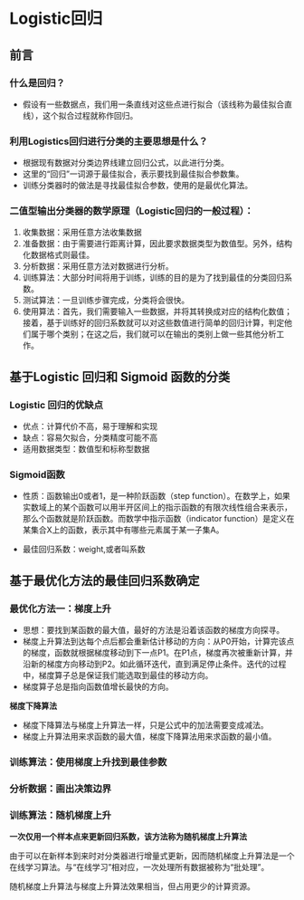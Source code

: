 
# Logistic回归

## 前言

### 什么是回归？

* 假设有一些数据点，我们用一条直线对这些点进行拟合（该线称为最佳拟合直线），这个拟合过程就称作回归。

### 利用Logistics回归进行分类的主要思想是什么？

* 根据现有数据对分类边界线建立回归公式，以此进行分类。
* 这里的“回归”一词源于最佳拟合，表示要找到最佳拟合参数集。
* 训练分类器时的做法是寻找最佳拟合参数，使用的是最优化算法。

### 二值型输出分类器的数学原理（Logistic回归的一般过程）：

1. 收集数据：采用任意方法收集数据
2. 准备数据：由于需要进行距离计算，因此要求数据类型为数值型。另外，结构化数据格式则最佳。
3. 分析数据：采用任意方法对数据进行分析。
4. 训练算法：大部分时间将用于训练，训练的目的是为了找到最佳的分类回归系数。
5. 测试算法：一旦训练步骤完成，分类将会很快。
6. 使用算法：首先，我们需要输入一些数据，并将其转换成对应的结构化数值；接着，基于训练好的回归系数就可以对这些数值进行简单的回归计算，判定他们属于哪个类别；在这之后，我们就可以在输出的类别上做一些其他分析工作。

## 基于Logistic 回归和 Sigmoid 函数的分类

### Logistic 回归的优缺点

* 优点：计算代价不高，易于理解和实现
* 缺点：容易欠拟合，分类精度可能不高
* 适用数据类型：数值型和标称型数据

### Sigmoid函数

* 性质：函数输出0或者1，是一种阶跃函数（step function）。在数学上，如果实数域上的某个函数可以用半开区间上的指示函数的有限次线性组合来表示，那么个函数就是阶跃函数。而数学中指示函数（indicator function）是定义在某集合X上的函数，表示其中有哪些元素属于某一子集A。

* 最佳回归系数：weight,或者叫系数

## 基于最优化方法的最佳回归系数确定

### 最优化方法一：梯度上升

* 思想：要找到某函数的最大值，最好的方法是沿着该函数的梯度方向探寻。
* 梯度上升算法到达每个点后都会重新估计移动的方向：从P0开始，计算完该点的梯度，函数就根据梯度移动到下一点P1。在P1点，梯度再次被重新计算，并沿新的梯度方向移动到P2。如此循环迭代，直到满足停止条件。迭代的过程中，梯度算子总是保证我们能选取到最佳的移动方向。
* 梯度算子总是指向函数值增长最快的方向。

**梯度下降算法**

* 梯度下降算法与梯度上升算法一样，只是公式中的加法需要变成减法。
* 梯度上升算法用来求函数的最大值，梯度下降算法用来求函数的最小值。

### 训练算法：使用梯度上升找到最佳参数

### 分析数据：画出决策边界

### 训练算法：随机梯度上升

**一次仅用一个样本点来更新回归系数，该方法称为随机梯度上升算法**

由于可以在新样本到来时对分类器进行增量式更新，因而随机梯度上升算法是一个在线学习算法。与“在线学习”相对应，一次处理所有数据被称为“批处理”。

随机梯度上升算法与梯度上升算法效果相当，但占用更少的计算资源。
